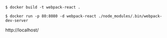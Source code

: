 `$ docker build -t webpack-react .`

`$ docker run -p 80:8080 -d webpack-react ./node_modules/.bin/webpack-dev-server`

http://localhost/
